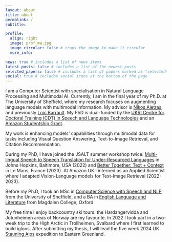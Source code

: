 ```yaml
---
layout: about
title: about
permalink: /
subtitle:

profile:
  align: right
  image: prof_me.jpg
  image_circular: false # crops the image to make it circular
  more_info: 

news: true # includes a list of news items
latest_posts: false # includes a list of the newest posts
selected_papers: false # includes a list of papers marked as "selected={true}"
social: true # includes social icons at the bottom of the page
---
```


I am a Computer Scientist with specialisation in Natural Language Processing and Multimodal AI. Currently, I am in the final year of my Ph.D. at The University of Sheffield, where my research focuses on augmenting language models with multimodal information. My advisor is [Nikos Aletras](https://nikosaletras.com/), and previously [Loïc Barrault](https://loicbarrault.github.io/). My PhD is dual-funded by the [UKRI Centre for Doctoral Training (CDT) in Speech and Language Technologies](https://slt-cdt.sheffield.ac.uk/) and an [Amazon Studentship Grant](https://www.amazon.jobs/en-gb/business_categories/student-programs).


My work is enhancing models' capabilities through multimodal data for tasks including Visual Question Answering, Text-to-Image Retrieval, and Citation Recommendation.

During my PhD, I have joined the JSALT summer workshop twice:  [Multi-lingual Speech to Speech Translation for Under-Resourced Languages](https://www.clsp.jhu.edu/speech-translation-for-under-resourced-languages/) in Johns Hopkins, Baltimore, USA (2022) and [Better Together: Text + Context](https://jsalt2023.univ-lemans.fr/en/better-together-text-context.html) in Le Mans, France (2023). At Amazon UK I interned as an Applied Scientist where I adapted Vision-Language models for Text-Image Retrieval (2022-2023).

Before my Ph.D, I took an MSc in [Computer Science with Speech and NLP](https://www.sheffield.ac.uk/postgraduate/taught/courses/2024/computer-science-speech-and-language-processing-msc) from the University of Sheffield, and a BA in [English Language and Literature](https://www.ox.ac.uk/admissions/undergraduate/courses/course-listing/english-language-and-literature) from Magdalen College, Oxford.

My free time I enjoy backcountry ski tours: the Hardangervidda and Jotunheimen areas of Norway are my favourite. In 2022 I took part in a two-week trip to the High Arctic in Trollheimen, Svalbard where I first learned to build igloos. After submitting my thesis, I will lead the five week 2024 UK [Stauning Alps](https://en.wikipedia.org/wiki/Stauning_Alps) expedition to Eastern Greenland.